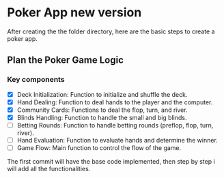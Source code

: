 # Poker App new version

After creating the the folder directory, here are the basic steps to create a poker app.

## Plan the Poker Game Logic

### Key components

 - [x] Deck Initialization: Function to initialize and shuffle the deck.
 - [x] Hand Dealing: Function to deal hands to the player and the computer.
 - [x] Community Cards: Functions to deal the flop, turn, and river.
 - [x] Blinds Handling: Function to handle the small and big blinds.
 - [ ] Betting Rounds: Function to handle betting rounds (preflop, flop, turn, river).
 - [ ] Hand Evaluation: Function to evaluate hands and determine the winner.
 - [ ] Game Flow:  Main function to control the flow of the game.

The first commit will have the base code implemented, then step by step i will add all the functionalities.



